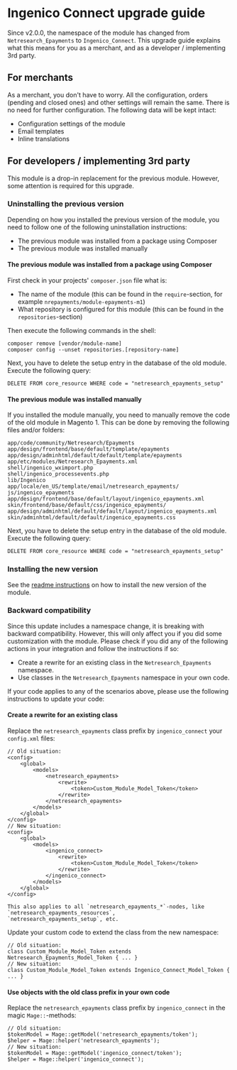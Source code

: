 # Ingenico Connect upgrade guide

Since v2.0.0, the namespace of the module has changed from `Netresearch_Epayments`
to `Ingenico_Connect`. This upgrade guide explains what this means for you as a
merchant, and as a developer / implementing 3rd party.

## For merchants

As a merchant, you don't have to worry. All the configuration, orders (pending
and closed ones) and other settings will remain the same. There is no need
for further configuration. The following data will be kept intact:

- Configuration settings of the module
- Email templates
- Inline translations

## For developers / implementing 3rd party

This module is a drop-in replacement for the previous module. However, some
attention is required for this upgrade.

### Uninstalling the previous version

Depending on how you installed the previous version of the module, you need
to follow one of the following uninstallation instructions:

- The previous module was installed from a package using Composer
- The previous module was installed manually

#### The previous module was installed from a package using Composer

First check in your projects' `composer.json` file what is:

- The name of the module (this can be found in the `require`-section, for example `nrepayments/module-epayments-m1`)
- What repository is configured for this module (this can be found in the `repositories`-section)

Then execute the following commands in the shell:

    composer remove [vendor/module-name]
    composer config --unset repositories.[repository-name]

Next, you have to delete the setup entry in the database of the old module. Execute the following query:

    DELETE FROM core_resource WHERE code = "netresearch_epayments_setup"

#### The previous module was installed manually

If you installed the module manually, you need to manually remove the code of the old module
in Magento 1. This can be done by removing the following files and/or folders:

    app/code/community/Netresearch/Epayments
    app/design/frontend/base/default/template/epayments
    app/design/adminhtml/default/default/template/epayments
    app/etc/modules/Netresearch_Epayments.xml
    shell/ingenico_wximport.php
    shell/ingenico_processevents.php
    lib/Ingenico
    app/locale/en_US/template/email/netresearch_epayments/
    js/ingenico_epayments
    app/design/frontend/base/default/layout/ingenico_epayments.xml
    skin/frontend/base/default/css/ingenico_epayments/
    app/design/adminhtml/default/default/layout/ingenico_epayments.xml
    skin/adminhtml/default/default/ingenico_epayments.css
    
Next, you have to delete the setup entry in the database of the old module. Execute the following query:

    DELETE FROM core_resource WHERE code = "netresearch_epayments_setup"

### Installing the new version

See the [readme instructions](README.md) on how to install the new version of the module. 

### Backward compatibility

Since this update includes a namespace change, it is breaking with backward 
compatibility. However, this will only affect you if you did some customization 
with the module. Please check if you did any of the following actions in your 
integration and follow the instructions if so:

- Create a rewrite for an existing class in the `Netresearch_Epayments` namespace.
- Use classes in the `Netresearch_Epayments` namespace in your own code.

If your code applies to any of the scenarios above, please use the following 
instructions to update your code:

#### Create a rewrite for an existing class

Replace the `netresearch_epayments` class prefix by `ingenico_connect` your `config.xml` files:

    // Old situation:
    <config>
        <global>
            <models>
                <netresearch_epayments>
                    <rewrite>
                        <token>Custom_Module_Model_Token</token>
                    </rewrite>
                </netresearch_epayments>
            </models>
        </global>                        
    </config>
    // New situation:
    <config>
        <global>
            <models>
                <ingenico_connect>
                    <rewrite>
                        <token>Custom_Module_Model_Token</token>
                    </rewrite>
                </ingenico_connect>
            </models>
        </global>                        
    </config>

    This also applies to all `netresearch_epayments_*`-nodes, like `netresearch_epayments_resources`, 
    `netresearch_epayments_setup`, etc.

Update your custom code to extend the class from the new namespace:

    // Old situation:
    class Custom_Module_Model_Token extends Netresearch_Epayments_Model_Token { ... }
    // New situation:
    class Custom_Module_Model_Token extends Ingenico_Connect_Model_Token { ... }

#### Use objects with the old class prefix in your own code

Replace the `netresearch_epayments` class prefix by `ingenico_connect` in the magic `Mage::`-methods:

    // Old situation:
    $tokenModel = Mage::getModel('netresearch_epayments/token');
    $helper = Mage::helper('netresearch_epayments');
    // New situation:
    $tokenModel = Mage::getModel('ingenico_connect/token');
    $helper = Mage::helper('ingenico_connect');

